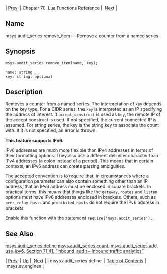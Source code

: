 | [Prev](lua.ref.msys.audit_series.define)  | Chapter 70. Lua Functions Reference |  [Next](lua.ref.msys.av.engines) |

<a name="lua.ref.msys.audit_series.remove_item"></a>
## Name

msys.audit_series.remove_item — Remove a counter from a named series

<a name="idp17446448"></a>
## Synopsis

`msys.audit_series.remove_item(name, key);`

```
name: string
key: string, optional
```
<a name="idp17449456"></a>
## Description

Removes a counter from a named series. The interpretation of `key` depends on the key type. For a CIDR series, the `key` is interpreted as an IP specifying the address of interest. If `accept_construct` is used as `key`, the remote IP of the accept construct is used. If not specified, the current connected IP is assumed. For string series, the key is the string key to associate the count with. If it is not specified, an error is thrown.

**This feature supports IPv6.**

IPv6 addresses are much more flexible than IPv4 addresses in terms of their formatting options. They also use a different delimiter character than IPv4 addresses (a colon instead of a period). This means that in certain contexts, an IPv6 address can create parsing ambiguities.

The accepted convention is to require that, in circumstances where a configuration parameter can also contain something other than an IP address, that an IPv6 address must be enclosed in square brackets. In practical terms, this means that things like the `gateway`, `routes` and `listen` options must have IPv6 addresses enclosed in brackets. Others, such as `peer`, `relay_hosts` and `prohibited_hosts` do not require the IPv6 address in brackets.

Enable this function with the statement `require('msys.audit_series');`.

<a name="idp17459648"></a>
## See Also

[msys.audit_series.define](lua.ref.msys.audit_series.define "msys.audit_series.define") [msys.audit_series.count](lua.ref.msys.audit_series.count "msys.audit_series.count"), [msys.audit_series.add](lua.ref.msys.audit_series.add "msys.audit_series.add"), [use_ipv6](conf.ref.use_ipv6 "use_ipv6"), [Section 71.41, “inbound_audit – Inbound traffic analytics”](modules.inbound_audit "71.41. inbound_audit – Inbound traffic analytics")

| [Prev](lua.ref.msys.audit_series.define)  | [Up](lua.function.details) |  [Next](lua.ref.msys.av.engines) |
| msys.audit_series.define  | [Table of Contents](index) |  msys.av.engines |


